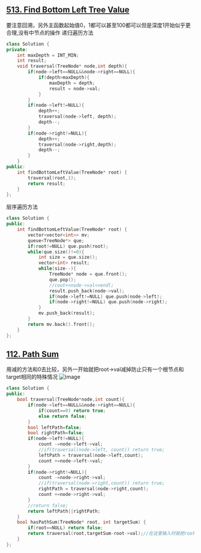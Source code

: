 ## [513. Find Bottom Left Tree Value](https://leetcode.cn/problems/find-bottom-left-tree-value/)
要注意回溯，另外主函数起始值0，1都可以甚至100都可以但是深度1开始似乎更合理,没有中节点的操作
递归遍历方法
```CPP
class Solution {
private:
    int maxDepth = INT_MIN;
    int result;
    void traversal(TreeNode* node,int depth){
        if(node->left==NULL&&node->right==NULL){
            if(depth>maxDepth){
                maxDepth = depth;
                result = node->val;
            }
        }
        if(node->left!=NULL){
            depth++;
            traversal(node->left, depth);
            depth--;
        }
        if(node->right!=NULL){
            depth++;
            traversal(node->right,depth);
            depth--;
        }
    }
public:
    int findBottomLeftValue(TreeNode* root) {
        traversal(root,1);
        return result;
    }
};
```

层序遍历方法
```CPP
class Solution {
public:
    int findBottomLeftValue(TreeNode* root) {
        vector<vector<int>> mv;
        queue<TreeNode*> que;
        if(root!=NULL) que.push(root);
        while(que.size()!=0){
            int size = que.size();
            vector<int> result;
            while(size--){
                TreeNode* node = que.front();
                que.pop();
                //cout<<node->val<<endl;
                result.push_back(node->val); 
                if(node->left!=NULL) que.push(node->left);
                if(node->right!=NULL) que.push(node->right);
            }
            mv.push_back(result);
        }
        return mv.back().front();
    }
};
```

## [112. Path Sum](https://leetcode.cn/problems/path-sum/)
用减的方法和0去比较，另外一开始就把root->val减掉防止只有一个根节点和target相同的特殊情况
![image](https://github.com/YunfanLing/YunfanLing.github.io/assets/102476857/74e7825c-0d11-4cca-a7d5-373f1a446f73)
```CPP
class Solution {
public:
    bool traversal(TreeNode*node,int count){
        if(node->left==NULL&&node->right==NULL){
            if(count==0) return true;
            else return false;
        }
        bool leftPath=false;
        bool rightPath=false;
        if(node->left!=NULL){
            count -=node->left->val;
            //if(traversal(node->left, count)) return true;
            leftPath = traversal(node->left,count);
            count +=node->left->val;
        }
        if(node->right!=NULL){
            count -=node->right->val;
            //if(traversal(node->right,count)) return true;
            rightPath = traversal(node->right,count);
            count +=node->right->val;
        }
        //return false;
        return leftPath||rightPath;
    }
    bool hasPathSum(TreeNode* root, int targetSum) {
        if(root==NULL) return false;
        return traversal(root,targetSum-root->val);//在这里输入时就把root减了，避免只有一个root node而target值和root一样的情况
    }
};
```
